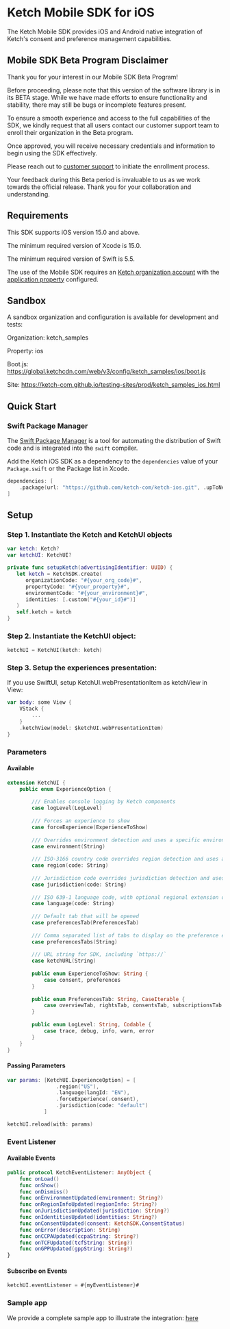 # Ketch Mobile SDK for iOS

The Ketch Mobile SDK provides iOS and Android native integration of Ketch's consent and preference management capabilities.

## Mobile SDK Beta Program Disclaimer

Thank you for your interest in our Mobile SDK Beta Program! 

Before proceeding, please note that this version of the software library is in its 
BETA stage. While we have made efforts to ensure functionality and stability, 
there may still be bugs or incomplete features present.

To ensure a smooth experience and access to the full capabilities of the SDK, 
we kindly request that all users contact our customer support team 
to enroll their organization in the Beta program. 

Once approved, you will receive necessary credentials and information to begin 
using the SDK effectively.

Please reach out to [customer support](mailto:support@ketch.com) to initiate the enrollment process.

Your feedback during this Beta period is invaluable to us as we work towards the official release. 
Thank you for your collaboration and understanding.

## Requirements

This SDK supports iOS version 15.0 and above.

The minimum required version of Xcode is 15.0. 

The minimum required version of Swift is 5.5.

The use of the Mobile SDK requires an [Ketch organization account](https://app.ketch.com/settings/organization) 
with the [application property](https://app.ketch.com/deployment/applications)  configured.

## Sandbox
A sandbox organization and configuration is available for development and tests:

Organization: ketch_samples

Property: ios

Boot.js: https://global.ketchcdn.com/web/v3/config/ketch_samples/ios/boot.js

Site: https://ketch-com.github.io/testing-sites/prod/ketch_samples_ios.html

## Quick Start

### Swift Package Manager

The [Swift Package Manager](https://swift.org/package-manager/) is a tool for automating the distribution of Swift code and is integrated into the `swift` compiler.

Add the Ketch iOS SDK as a dependency to the `dependencies` value of your `Package.swift` or the Package list in Xcode.

   ```swift
   dependencies: [
       .package(url: "https://github.com/ketch-com/ketch-ios.git", .upToNextMajor(from: "3.0.0"))
   ]
   ```
## Setup

### Step 1. Instantiate the Ketch and KetchUI objects

```swift
var ketch: Ketch?
var ketchUI: KetchUI?
```
    
```swift
private func setupKetch(advertisingIdentifier: UUID) {
   let ketch = KetchSDK.create(
      organizationCode: "#{your_org_code}#",
      propertyCode: "#{your_property}#",
      environmentCode: "#{your_environment}#",
      identities: [.custom("#{your_id}#")]
   )
   self.ketch = ketch
}
```

### Step 2.  Instantiate the KetchUI object:

```swift
ketchUI = KetchUI(ketch: ketch)
```

### Step 3. Setup the experiences presentation:

If you use SwiftUI, setup KetchUI.webPresentationItem as ketchView in View:
  
```swift
var body: some View {
    VStack {
        ...
    }
    .ketchView(model: $ketchUI.webPresentationItem)
}
```

### Parameters
#### Available

```swift
extension KetchUI {
    public enum ExperienceOption {
        
        /// Enables console logging by Ketch components
        case logLevel(LogLevel)
        
        /// Forces an experience to show
        case forceExperience(ExperienceToShow)
        
        /// Overrides environment detection and uses a specific environment
        case environment(String)
        
        /// ISO-3166 country code overrides region detection and uses a specific region
        case region(code: String)
        
        /// Jurisdiction code overrides jurisdiction detection and uses a specific jurisdiction
        case jurisdiction(code: String)
        
        /// ISO 639-1 language code, with optional regional extension overrides language detection and uses a specific language
        case language(code: String)
        
        /// Default tab that will be opened
        case preferencesTab(PreferencesTab)
        
        /// Comma separated list of tabs to display on the preference experience
        case preferencesTabs(String)
        
        /// URL string for SDK, including `https://`
        case ketchURL(String)
        
        public enum ExperienceToShow: String {
            case consent, preferences
        }
        
        public enum PreferencesTab: String, CaseIterable {
            case overviewTab, rightsTab, consentsTab, subscriptionsTab
        }
        
        public enum LogLevel: String, Codable {
            case trace, debug, info, warn, error
        }
    }
}
```

#### Passing Parameters

```swift
var params: [KetchUI.ExperienceOption] = [
                .region("US"),
                .language(langId: "EN"),
                .forceExperience(.consent),
                .jurisdiction(code: "default")
            ]

ketchUI.reload(with: params)
```

### Event Listener
#### Available Events
```swift
public protocol KetchEventListener: AnyObject {
    func onLoad()
    func onShow()
    func onDismiss()
    func onEnvironmentUpdated(environment: String?)
    func onRegionInfoUpdated(regionInfo: String?)
    func onJurisdictionUpdated(jurisdiction: String?)
    func onIdentitiesUpdated(identities: String?)
    func onConsentUpdated(consent: KetchSDK.ConsentStatus)
    func onError(description: String)
    func onCCPAUpdated(ccpaString: String?)
    func onTCFUpdated(tcfString: String?)
    func onGPPUpdated(gppString: String?)
}
```

#### Subscribe on Events
```swift
ketchUI.eventListener = #{myEventListener}#
```

### Sample app

We provide a complete sample app to illustrate the integration: [here](https://github.com/ketch-sdk/ketch-samples/tree/main/ketch-ios/iOS%20Ketch%20SDK%20SwiftUI)
